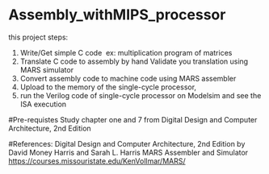 # Assembly_withMIPS_processor
this project steps:
1. Write/Get simple C code   ex: multiplication program of matrices 
2. Translate C code to assembly by hand Validate you translation using MARS simulator 
3. Convert assembly code to machine code using MARS assembler 
4. Upload to the memory of the single-cycle processor,
5. run the Verilog code of single-cycle processor on Modelsim and see the ISA execution

#Pre-requistes
Study chapter one and 7 from Digital Design and Computer Architecture, 2nd Edition

#References:
Digital Design and Computer Architecture, 2nd Edition by David Money Harris and Sarah L. Harris
MARS Assembler and Simulator 
https://courses.missouristate.edu/KenVollmar/MARS/

